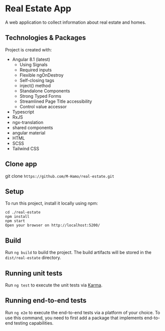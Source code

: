 # Real Estate App

A web application to collect information about real estate and homes.

## Technologies & Packages

Project is created with:

- Angular 8.1 (latest)
  - Using Signals
  - Required inputs
  - Flexible ngOnDestroy
  - Self-closing tags
  - inject() method
  - Standalone Components
  - Strong Typed Forms
  - Streamlined Page Title accessibility
  - Control value accessor
- Typescript
- RxJS
- ngx-translation
- shared components
- angular material
- HTML
- SCSS
- Tailwind CSS

## Clone app

git clone `https://github.com/M-Hamo/real-estate.git`

## Setup

To run this project, install it locally using npm:

```pwsh
cd ./real-estate
npm install
npm start
Open your browser on http://localhost:5200/
```

## Build

Run `ng build` to build the project. The build artifacts will be stored in the `dist/real-estate` directory.

## Running unit tests

Run `ng test` to execute the unit tests via [Karma](https://karma-runner.github.io).

## Running end-to-end tests

Run `ng e2e` to execute the end-to-end tests via a platform of your choice. To use this command, you need to first add a package that implements end-to-end testing capabilities.
